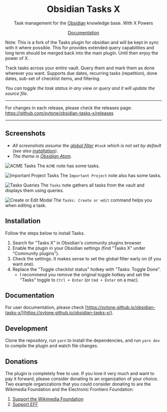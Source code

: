 <h1 align="center">Obsidian Tasks X</h1>

<p align="center">Task management for the <a href="https://obsidian.md/">Obsidian</a> knowledge base. With X Powers</p>

<p align="center"><a href="https://schemar.github.io/obsidian-tasks/">Documentation</a></p>

Note: This is a fork of the Tasks plugin for obsidian and will be kept in sync with it where possible. This for provides extended query capabilities and long term should be merged back into the main plugin. Until then enjoy the power of X.

Track tasks across your entire vault. Query them and mark them as done wherever you want. Supports due dates, recurring tasks (repetition), done dates, sub-set of checklist items, and filtering.

_You can toggle the task status in any view or query and it will update the source file._

---

For changes in each release, please check the releases page: <https://github.com/sytone/obsidian-tasks-x/releases>

---

## Screenshots

- _All screenshots assume the [global filter](#filtering-checklist-items) `#task` which is not set by default (see also [installation](#installation))._
- _The theme is [Obsidian Atom](https://github.com/kognise/obsidian-atom)._

![ACME Tasks](https://github.com/sytone/obsidian-tasks-x/raw/main-tasks-sql/resources/screenshots/acme.png)
The `ACME` note has some tasks.

![Important Project Tasks](https://github.com/sytone/obsidian-tasks-x/raw/main-tasks-sql/resources/screenshots/important_project.png)
The `Important Project` note also has some tasks.

![Tasks Queries](https://github.com/sytone/obsidian-tasks-x/raw/main-tasks-sql/resources/screenshots/tasks_queries.png)
The `Tasks` note gathers all tasks from the vault and displays them using queries.

![Create or Edit Modal](https://github.com/sytone/obsidian-tasks-x/raw/main-tasks-sql/resources/screenshots/modal.png)
The `Tasks: Create or edit` command helps you when editing a task.

## Installation

Follow the steps below to install Tasks.

1. Search for "Tasks X" in Obsidian's community plugins browser
2. Enable the plugin in your Obsidian settings (find "Tasks X" under "Community plugins").
3. Check the settings. It makes sense to set the global filter early on (if you want one).
4. Replace the "Toggle checklist status" hotkey with "Tasks: Toggle Done".
    - I recommend you remove the original toggle hotkey and set the "Tasks" toggle to `Ctrl + Enter` (or `Cmd + Enter` on a mac).

## Documentation

For user documentation, please check [https://sytone.github.io/obsidian-tasks-x/](https://sytone.github.io/obsidian-tasks-x/).

## Development

Clone the repository, run `yarn` to install the dependencies, and run `yarn dev` to compile the plugin and watch file changes.

## Donations

The plugin is completely free to use. If you love it very much and want to pay it forward, please consider donating to an organization of your choice.
Two example organizations that you could consider donating to are the Wikimedia Foundation and the Electronic Frontiers Foundation:

1. [Support the Wikimedia Foundation](https://wikimediafoundation.org/support/)
2. [Support EFF](https://supporters.eff.org/donate/join-eff-today)
